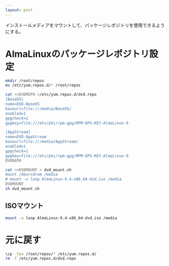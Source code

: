 ```yaml
---
layout: post
---
```


インストールメディアをマウントして、パッケージレポジトリを使用できるようにする。

# AlmaLinuxのパッケージレポジトリ設定

```sh
mkdir /root/repos
mv /etc/yum.repos.d/* /root/repos

cat <<DVDREPO >/etc/yum.repos.d/dvd.repo
[BaseOS]
name=DVD-BaseOS
baseurl=file:///media/BaseOS/
enabled=1
gpgcheck=1
gpgkey=file:///etc/pki/rpm-gpg/RPM-GPG-KEY-AlmaLinux-9

[AppStream]
name=DVD-AppStream
baseurl=file:///media/AppStream/
enabled=1
gpgcheck=1
gpgkey=file:///etc/pki/rpm-gpg/RPM-GPG-KEY-AlmaLinux-9
DVDREPO

cat <<DVDMOUNT > dvd_mount.sh
mount /dev/cdrom /media
# mount -o loop AlmaLinux-9.4-x86_64-dvd.iso /media
DVDMOUNT
sh dvd_mount.sh
```

## ISOマウント

```sh
mount -o loop AlmaLinux-9.4-x86_64-dvd.iso /media
```

# 元に戻す

```sh
\cp -fpv /root/repos/* /etc/yum.repos.d/
rm -f /etc/yum.repos.d/dvd.repo
```
